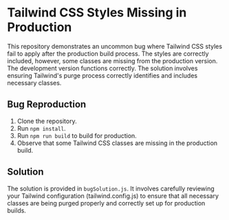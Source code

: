 # Tailwind CSS Styles Missing in Production

This repository demonstrates an uncommon bug where Tailwind CSS styles fail to apply after the production build process.  The styles are correctly included, however, some classes are missing from the production version.  The development version functions correctly.  The solution involves ensuring Tailwind's purge process correctly identifies and includes necessary classes.

## Bug Reproduction

1. Clone the repository.
2. Run `npm install`.
3. Run `npm run build` to build for production.
4. Observe that some Tailwind CSS classes are missing in the production build.

## Solution

The solution is provided in `bugSolution.js`. It involves carefully reviewing your Tailwind configuration (tailwind.config.js) to ensure that all necessary classes are being purged properly and correctly set up for production builds.